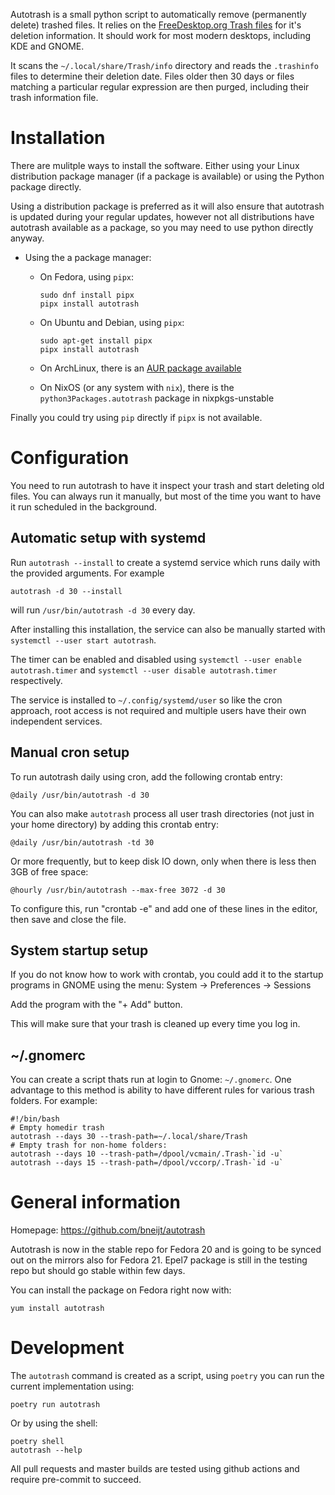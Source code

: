 Autotrash is a small python script to automatically remove
(permanently delete) trashed files. It relies on the [FreeDesktop.org
Trash files](https://specifications.freedesktop.org/trash-spec/trashspec-1.0.html) for it's deletion information.
It should work for most modern desktops, including KDE and GNOME.

It scans the `~/.local/share/Trash/info` directory and reads the `.trashinfo`
files to determine their deletion date. Files older then 30 days or files
matching a particular regular expression are then purged, including their
trash information file.

Installation
============

There are mulitple ways to install the software. Either using your Linux distribution package manager (if a package is available) or using the Python package directly.

Using a distribution package is preferred as it will also ensure that autotrash is updated during your regular updates, however not all distributions have autotrash available as a package, so you may need to use python directly anyway.

- Using the a package manager:
    - On Fedora, using `pipx`:
        ```
        sudo dnf install pipx
        pipx install autotrash
        ```
    - On Ubuntu and Debian, using `pipx`:
        ```
        sudo apt-get install pipx
        pipx install autotrash
        ```
    - On ArchLinux, there is an [AUR package available](https://aur.archlinux.org/packages/autotrash/)

    - On NixOS (or any system with `nix`), there is the `python3Packages.autotrash` package in nixpkgs-unstable

Finally you could try using `pip` directly if `pipx` is not available.

Configuration
=============

You need to run autotrash to have it inspect your trash and start deleting old files.
You can always run it manually, but most of the time you want to have it run scheduled in the background.

## Automatic setup with systemd ##
Run `autotrash --install` to create a systemd service which runs daily with the provided arguments. For example

    autotrash -d 30 --install

will run `/usr/bin/autotrash -d 30` every day.

After installing this installation, the service can also be manually started with `systemctl --user start autotrash`.

The timer can be enabled and disabled using `systemctl --user enable autotrash.timer` and
`systemctl --user disable autotrash.timer` respectively.

The service is installed to `~/.config/systemd/user` so like the cron approach, root access is not required and multiple users have their own independent services.

## Manual cron setup ##
To run autotrash daily using cron, add the following crontab entry:

    @daily /usr/bin/autotrash -d 30

You can also make `autotrash` process all user trash directories (not just in your home directory) by adding this crontab entry:

    @daily /usr/bin/autotrash -td 30

Or more frequently, but to keep disk IO down, only when there is less then 3GB of free space:

    @hourly /usr/bin/autotrash --max-free 3072 -d 30

To configure this, run "crontab -e" and add one of these lines in the
editor, then save and close the file.


## System startup setup ##
If you do not know how to work with crontab, you could add it to the startup
programs in GNOME using the menu: System -> Preferences -> Sessions

Add the program with the "+ Add" button.

This will make sure that your trash is cleaned up every time you log in.

## ~/.gnomerc ##

You can create a script thats run at login to Gnome: `~/.gnomerc`. One advantage to this method is ability to have different rules for various trash folders. For example:
```
#!/bin/bash
# Empty homedir trash
autotrash --days 30 --trash-path=~/.local/share/Trash
# Empty trash for non-home folders:
autotrash --days 10 --trash-path=/dpool/vcmain/.Trash-`id -u`
autotrash --days 15 --trash-path=/dpool/vccorp/.Trash-`id -u`
```

General information
===========

Homepage: https://github.com/bneijt/autotrash

Autotrash is now in the stable repo for Fedora 20 and is going to be synced out on the mirrors also for Fedora 21.
Epel7 package is still in the testing repo but should go stable within few days.

You can install the package on Fedora right now with:

    yum install autotrash


Development
===========

The `autotrash` command is created as a script, using `poetry` you can run the current implementation using:

    poetry run autotrash

Or by using the shell:

    poetry shell
    autotrash --help

All pull requests and master builds are tested using github actions and require pre-commit to succeed.
